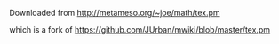 Downloaded from <http://metameso.org/~joe/math/tex.pm>

which is a fork of <https://github.com/JUrban/mwiki/blob/master/tex.pm>


